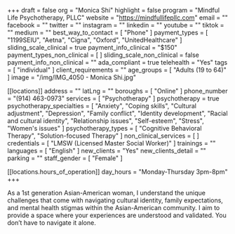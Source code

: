 +++
draft = false
org = "Monica Shi"
highlight = false
program = "Mindful Life Psychotherapy, PLLC"
website = "https://mindfullifepllc.com"
email = ""
facebook = ""
twitter = ""
instagram = ""
linkedin = ""
youtube = ""
tiktok = ""
medium = ""
best_way_to_contact = [ "Phone" ]
payment_types = [ "1199SEIU", "Aetna", "Cigna", "Oxford", "UnitedHealthcare" ]
sliding_scale_clinical = true
payment_info_clinical = "$150"
payment_types_non_clinical = [ ]
sliding_scale_non_clinical = false
payment_info_non_clinical = ""
ada_compliant = true
telehealth = "Yes"
tags = [ "individual" ]
client_requirements = ""
age_groups = [ "Adults (19 to 64)" ]
image = "/img/IMG_4050 - Monica Shi.jpg"

[[locations]]
address = ""
latLng = ""
boroughs = [ "Online" ]
phone_number = "(914) 463-0973"
services = [ "Psychotherapy" ]
psychotherapy = true
psychotherapy_specialties = [
  "Anxiety",
  "Coping skills",
  "Cultural adjustment",
  "Depression",
  "Family conflict",
  "Identity development",
  "Racial and cultural identity",
  "Relationship issues",
  "Self-esteem",
  "Stress",
  "Women's issues"
]
psychotherapy_types = [ "Cognitive Behavioral Therapy", "Solution-focused Therapy" ]
non_clinical_services = [ ]
credentials = [ "LMSW (Licensed Master Social Worker)" ]
trainings = ""
languages = [ "English" ]
new_clients = "Yes"
new_clients_detail = ""
parking = ""
staff_gender = [ "Female" ]

  [[locations.hours_of_operation]]
  day_hours = "Monday-Thursday 3pm-8pm"
+++


As a 1st generation Asian-American woman, I understand the unique challenges that come with navigating cultural identity, family expectations, and mental health stigmas within the Asian-American community. I aim to provide a space where your experiences are understood and validated. You don’t have to navigate it alone. 
